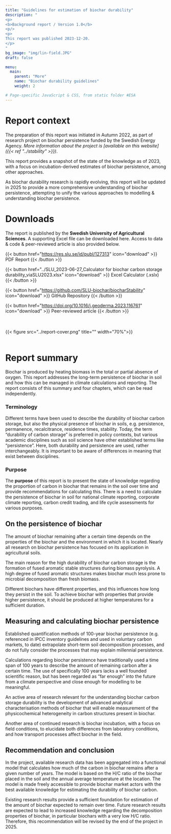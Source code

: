 ```yaml
---
title: "Guidelines for estimation of biochar durability"
description: "
<p>
<b>Background report / Version 1.0</b>
<p/>
<p>
This report was published 2023-12-20.
</p>
"
bg_image: "img/lin-field.JPG"
draft: false

menu:
  main:
    parent: "More"
    name: "Biochar durability guidelines"
    weight: 2

# Page-specific JavaScript & CSS, from static folder #ESA
---
```

<div class="row">
<div class="col-md-7">

# Report context

The preparation of this report was initiated in Autumn 2022, as part of research project on biochar persistence funded by the Swedish Energy Agency. *More information about the project is [available on this website]({{< ref "../stability" >}})*.

This report provides a snapshot of the state of the knowledge as of 2023, with a focus on incubation-derived estimates of biochar persistence, among other approaches.

As biochar durability research is rapidly evolving, this report will be updated in 2025 to provide a more comprehensive understanding of biochar persistence, attempting to unify the various approaches to modelling & understanding biochar persistence.

</div>

<div class="col-md-3 col-md-push-2 text-right">

# Downloads


The report is published by the **Swedish University of Agricultural Sciences**. A supporting Excel file can be downloaded here. Access to data & code & peer-reviewed article is also provided below.


{{< button href="https://res.slu.se/id/publ/127313" icon="download" >}} PDF Report {{< /button >}}
<br />

{{< button href="../SLU_2023-06-27_Calculator for biochar carbon storage durability_viaSLU2023.xlsx" icon="download" >}} Excel Calculator (.xslx) {{< /button >}}
<br />

{{< button href="https://github.com/SLU-biochar/biocharStability" icon="download" >}} GitHub Repository {{< /button >}}
<br />

{{< button href="https://doi.org/10.1016/j.geoderma.2023.116761" icon="download" >}} Peer-reviewed article {{< /button >}}

</div>
</div>

<div class="row">

<div class="col-md-4 col-md-push-8 text-center">
<br /><br />
{{< figure src="../report-cover.png" title="" width="70%">}}
<br /><br />

</div>

<div class="col-md-8 col-sm-pull-4 text-left">

# Report summary

Biochar is produced by heating biomass in the total or partial absence of oxygen. This report addresses the long-term persistence of biochar in soil and how this can be managed in climate calculations and reporting. The report consists of this summary and four chapters, which can be read independently.

### Terminology
Different terms have been used to describe the durability of biochar carbon storage, but also the physical presence of biochar in soils, e.g. persistence, permanence, recalcitrance, residence times, stability. Today, the term “durability of carbon storage” is preferred in policy contexts, but various academic disciplines such as soil science have other established terms like “persistence”. Here, both durability and persistence are used, rather interchangeably. It is important to be aware of differences in meaning that exist between disciplines.

### Purpose
The **purpose** of this report is to present the state of knowledge regarding the proportion of carbon in biochar that remains in the soil over time and provide recommendations for calculating this. There is a need to calculate the persistence of biochar in soil for national climate reporting, corporate climate reporting, carbon credit trading, and life cycle assessments for various purposes.


## On the persistence of biochar
The amount of biochar remaining after a certain time depends on the properties of the biochar and the environment in which it is located. Nearly all research on biochar persistence has focused on its application in agricultural soils.

The main reason for the high durability of biochar carbon storage is the formation of fused aromatic stable structures during biomass pyrolysis. A high degree of fused aromatic structures makes biochar much less prone to microbial decomposition than fresh biomass.

Different biochars have different properties, and this influences how long they persist in the soil. To achieve biochar with properties that provide higher persistence, it should be produced at higher temperatures for a sufficient duration.

## Measuring and calculating biochar persistence
Established quantification methods of 100-year biochar persistence (e.g. referenced in IPCC inventory guidelines and used in voluntary carbon markets, to date) extrapolate short-term soil decomposition processes, and do not fully consider the processes that may explain millennial persistence.

Calculations regarding biochar persistence have traditionally used a time span of 100 years to describe the amount of remaining carbon after a certain time. The use of specifically 100 years lacks a well founded scientific reason, but has been regarded as “far enough” into the future from a climate perspective and close enough for modelling to be meaningful.

An active area of research relevant for the understanding biochar carbon storage durability is the development of advanced analytical characterisation methods of biochar that will enable measurement of the physicochemical heterogeneity in carbon structures present in biochar.

Another area of continued research is biochar incubation, with a focus on field conditions, to elucidate both differences from laboratory conditions, and how transport processes affect biochar in the field.

## Recommendation and conclusion
In the project, available research data has been aggregated into a functional model that calculates how much of the carbon in biochar remains after a given number of years. The model is based on the H/C ratio of the biochar placed in the soil and the annual average temperature at the location. The model is made freely accessible to provide biochar market actors with the best available knowledge for estimating the durability of biochar carbon.

Existing research results provide a sufficient foundation for estimation of the amount of biochar expected to remain over time. Future research results are expected to lead to increased knowledge regarding the decomposition properties of biochar, in particular biochars with a very low H/C ratio. Therefore, this recommendation will be revised by the end of the project in 2025.

</div>


</div>
